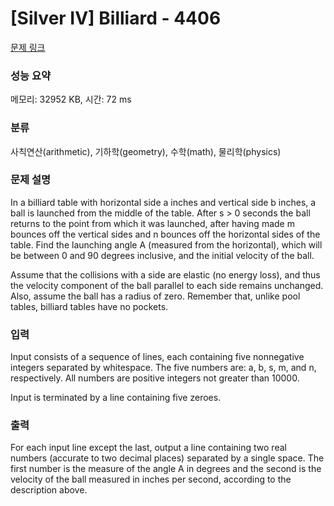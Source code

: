 # [Silver IV] Billiard - 4406 

[문제 링크](https://www.acmicpc.net/problem/4406) 

### 성능 요약

메모리: 32952 KB, 시간: 72 ms

### 분류

사칙연산(arithmetic), 기하학(geometry), 수학(math), 물리학(physics)

### 문제 설명

<p>In a billiard table with horizontal side a inches and vertical side b inches, a ball is launched from the middle of the table. After s > 0 seconds the ball returns to the point from which it was launched, after having made m bounces off the vertical sides and n bounces off the horizontal sides of the table. Find the launching angle A (measured from the horizontal), which will be between 0 and 90 degrees inclusive, and the initial velocity of the ball.</p>

<p>Assume that the collisions with a side are elastic (no energy loss), and thus the velocity component of the ball parallel to each side remains unchanged. Also, assume the ball has a radius of zero. Remember that, unlike pool tables, billiard tables have no pockets.</p>

### 입력 

 <p>Input consists of a sequence of lines, each containing five nonnegative integers separated by whitespace. The five numbers are: a, b, s, m, and n, respectively. All numbers are positive integers not greater than 10000.</p>

<p>Input is terminated by a line containing five zeroes.</p>

### 출력 

 <p>For each input line except the last, output a line containing two real numbers (accurate to two decimal places) separated by a single space. The first number is the measure of the angle A in degrees and the second is the velocity of the ball measured in inches per second, according to the description above.</p>

